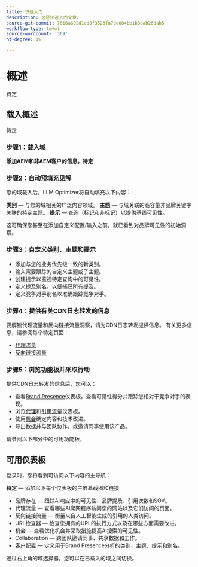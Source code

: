 ```yaml
---
title: 快速入门
description: 这是快速入门文章。
source-git-commit: 7616a692d1ed0f3523fa7de084bb1b8dab26dab5
workflow-type: tm+mt
source-wordcount: '369'
ht-degree: 1%

---
```



# 概述

待定

## 载入概述

待定

### 步骤1：载入域

**添加AEM和非AEM客户的信息。待定**

### 步骤2：自动预填充见解

您的域载入后，LLM Optimizer将自动填充以下内容：

**类别** — 与您的域相关的广泛内容领域。
**主题** — 与域关联的高容量非品牌关键字关联的特定主题。
**提示** — 查询（标记和非标记）以提供基线可见性。

这可确保您甚至在添加自定义配置/输入之前，就已看到对品牌可见性的初始洞察。

### 步骤3：自定义类别、主题和提示

* 添加与您的业务优先级一致的新类别。
* 输入需要跟踪的自定义主题或子主题。
* 创建提示以监视特定查询中的可见性。
* 定义提及别名，以便捕获所有提及。
* 定义竞争对手别名以准确跟踪竞争对手。

### 步骤4：提供有关CDN日志转发的信息

要解锁代理流量和反向链接流量洞察，请为CDN日志转发提供信息。 有关更多信息，请参阅每个特定页面：

* [代理流量](/help/dashboards/agentic-traffic.md)
* [反向链接流量](/help/dashboards/referral-traffic.md)

### 步骤5：浏览功能板并采取行动

提供CDN日志转发的信息后，您可以：

* 查看[Brand Presence](/help/dashboards/brand-presence.md)仪表板，查看可见性得分并跟踪您相对于竞争对手的表现。
* 浏览[代理](/help/dashboards/agentic-traffic.md)和[引用流量](/help/dashboards/referral-traffic.md)仪表板。
* 使用[机会](/help/dashboards/opportunities.md)确定内容和技术改进。
* 导出数据并与团队协作，或邀请同事使用该产品。

请参阅以下部分中的可用功能板。

## 可用仪表板

登录时，您将看到可访问以下内容的主导航：

**待定** — 添加以下每个仪表板的主屏幕截图和链接

* 品牌存在 — 跟踪AI响应中的可见性、品牌提及、引用次数和SOV。
* 代理流量 — 查看哪些AI爬网程序访问您的网站以及它们访问的页面。
* 反向链接流量 — 衡量来自人工智能生成的引用的人类访问。
* URL检查器 — 检查您拥有的URL的执行方式以及在哪些方面需要改进。
* 机会 — 查看优化机会并采取措施提高AI搜索的可见性。
* Collaboration — 跨团队邀请同事、共享数据和工作。
* 客户配置 — 定义用于Brand Presence分析的类别、主题、提示和别名。

通过右上角的域选择器，您可以在已载入的域之间切换。
